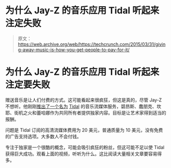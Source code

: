 # 为什么 Jay-Z 的音乐应用 Tidal 听起来注定失败 

> 原文：<https://web.archive.org/web/https://techcrunch.com/2015/03/31/giving-away-music-is-how-you-get-people-to-pay-for-it/>

# 为什么 Jay-Z 的音乐应用 Tidal 听起来注定要失败

赠送音乐是让人们付费的方式。这可能看起来很疯狂，但这是真的，尽管 Jay-Z 不想听。他刚刚[推出了一个名为](https://web.archive.org/web/20221006090118/https://beta.techcrunch.com/2015/03/30/tidal-confirms-partnership-with-sprint-owner-softbank-for-its-artist-co-owned-music-service/) [Tidal](https://web.archive.org/web/20221006090118/http://tidal.com/) 的音乐流媒体服务，碧昂斯、蠢朋克、坎耶、街机之火和蕾哈娜作为共同所有者提供独家内容。目标是让艺术家得到适当的报酬。

问题是 Tidal 订阅的高清流媒体费用为 20 美元，普通质量为 10 美元，没有免费的广告支持选项。大多数人不会付钱。

专注于独家是一个很酷的概念，可能会吸引疯狂的粉丝，但这可能不足以使 Tidal 获得巨大成功。观看上面的视频，听听为什么。这比阅读大量相关文章要容易得多。